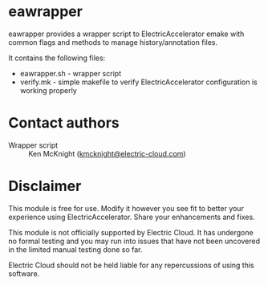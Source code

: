 <h1>eawrapper</h1>

<p>eawrapper provides a wrapper script to ElectricAccelerator emake with common flags 
and methods to manage history/annotation files.</p>

<p>It contains the following files:</p>
<ul>
<li>eawrapper.sh - wrapper script</li>
<li>verify.mk - simple makefile to verify ElectricAccelerator configuration is working properly</li>
</ul>


<h1>Contact authors</h1> 
<dl>
<dt>Wrapper script</dt>
<dd>Ken McKnight (<a href="mailto:kmcknight@electric-cloud.com">kmcknight@electric-cloud.com</a>)</dd>
</dl>

<h1>Disclaimer</h1>
 
<p>This module is free for use. Modify it however you see fit to better your 
experience using ElectricAccelerator. Share your enhancements and fixes.</p>

<p>This module is not officially supported by Electric Cloud. It has undergone no 
formal testing and you may run into issues that have not been uncovered in the 
limited manual testing done so far.</p>

<p>Electric Cloud should not be held liable for any repercussions of using this 
software.</p>
</div>
</body>
</html>

